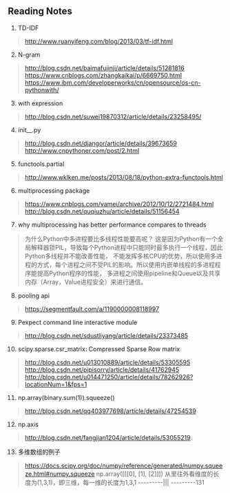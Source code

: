 ## Reading Notes

1. TD-IDF
> http://www.ruanyifeng.com/blog/2013/03/tf-idf.html

2. N-gram
> http://blog.csdn.net/baimafujinji/article/details/51281816
> https://www.cnblogs.com/zhangkaikai/p/6669750.html
> https://www.ibm.com/developerworks/cn/opensource/os-cn-pythonwith/

3. with expression
> http://blog.csdn.net/suwei19870312/article/details/23258495/

4. init__.py
> http://blog.csdn.net/djangor/article/details/39673659
> http://www.cnpythoner.com/post/2.html

5. functools.partial
> http://www.wklken.me/posts/2013/08/18/python-extra-functools.html

6. multiprocessing package
> https://www.cnblogs.com/vamei/archive/2012/10/12/2721484.html
> http://blog.csdn.net/quqiuzhu/article/details/51156454

7. why multiprocessing has better performance compares to threads
> 为什么Python中多进程要比多线程性能要高呢？
> 这是因为Python有一个全局解释器锁PIL，导致每个Python进程中只能同时最多执行一个线程，因此Python多线程并不能改善性能，
不能发挥多核CPU的优势，所以使用多进程的方式，每个进程之间不受PIL的影响。所以使用内嵌单线程的多进程程序能提高Python程序的性能，
多进程之间使用pipeline和Queue以及共享内存（Array，Value进程安全）来进行通信。

8. pooling api
> https://segmentfault.com/a/1190000008118997

9. Pexpect command line interactive module
> http://blog.csdn.net/sdustliyang/article/details/23373485

10. scipy.sparse.csr_matrix: Compressed Sparse Row matrix
> http://blog.csdn.net/u013010889/article/details/53305595
> http://blog.csdn.net/pipisorry/article/details/41762945
> http://blog.csdn.net/u014471250/article/details/78262926?locationNum=1&fps=1

11. np.array(binary.sum(1)).squeeze()
> http://blog.csdn.net/qq403977698/article/details/47254539

12. np.axis
> http://blog.csdn.net/fangjian1204/article/details/53055219

13. 多维数组的例子 
> https://docs.scipy.org/doc/numpy/reference/generated/numpy.squeeze.html#numpy.squeeze
> np.array([[[0], [1], [2]]]) 从里往外看维度的长度为(1,3,1)，即三维，每一维的长度为1,3,1
> ---------|||
> ---------131